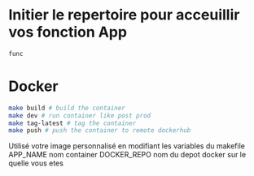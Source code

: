 # Initier le repertoire pour acceuillir vos fonction App

```bash
func 
```

# Docker

```bash
make build # build the container
make dev # run container like post prod
make tag-latest # tag the container
make push # push the container to remote dockerhub
```

Utilisé votre image personnalisé en modifiant les variables du makefile
APP_NAME nom container
DOCKER_REPO nom du depot docker sur le quelle vous etes